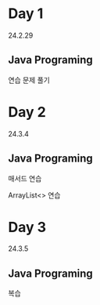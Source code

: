 # Day 1
24.2.29

## Java Programing

연습 문제 풀기

# Day 2
24.3.4

## Java Programing

매서드 연습

ArrayList<> 연습

# Day 3
24.3.5

## Java Programing

복습
